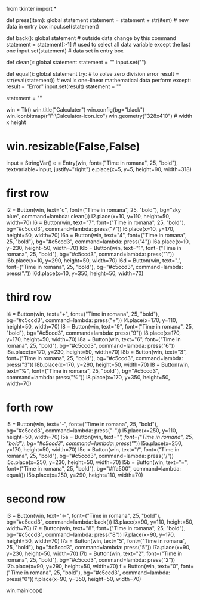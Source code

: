from tkinter import *


def press(item):
    global statement
    statement = statement + str(item)    # new data in entry box
    input.set(statement)


def back():
    global statement              # outside data change by this command
    statement = statement[:-1]   # used to select all data variable except the last one
    input.set(statement)          # data set in entry box


def clean():
    global statement
    statement = ""
    input.set("")


def equal():
    global statement
    try:                                        # to solve zero division error
        result = str(eval(statement))            # eval is one-linear mathematical data perform
    except:
        result = "Error"
    input.set(result)
    statement = ""


statement = ""

win = Tk()
win.title("Calculater")
win.config(bg="black")
win.iconbitmap(r"F:\Calculator-icon.ico")
win.geometry("328x410")  # width x height
# win.resizable(False,False)

input = StringVar()
e = Entry(win, font=("Time in romana", 25, "bold"), textvariable=input, justify="right")
e.place(x=5, y=5, height=90, width=318)

# first row
l2 = Button(win, text="c", font=("Time in romana", 25, "bold"), bg="sky blue", command=lambda: clean())
l2.place(x=10, y=110, height=50, width=70)
l6 = Button(win, text="7", font=("Time in romana", 25, "bold"), bg="#c5ccd3", command=lambda: press("7"))
l6.place(x=10, y=170, height=50, width=70)
l6a = Button(win, text="4", font=("Time in romana", 25, "bold"), bg="#c5ccd3", command=lambda: press("4"))
l6a.place(x=10, y=230, height=50, width=70)
l6b = Button(win, text="1", font=("Time in romana", 25, "bold"), bg="#c5ccd3", command=lambda: press("1"))
l6b.place(x=10, y=290, height=50, width=70)
l6d = Button(win, text=".", font=("Time in romana", 25, "bold"), bg="#c5ccd3", command=lambda: press("."))
l6d.place(x=10, y=350, height=50, width=70)

# third row
l4 = Button(win, text="+", font=("Time in romana", 25, "bold"), bg="#c5ccd3", command=lambda: press("+"))
l4.place(x=170, y=110, height=50, width=70)
l8 = Button(win, text="9", font=("Time in romana", 25, "bold"), bg="#c5ccd3", command=lambda: press("9"))
l8.place(x=170, y=170, height=50, width=70)
l8a = Button(win, text="6", font=("Time in romana", 25, "bold"), bg="#c5ccd3", command=lambda: press("6"))
l8a.place(x=170, y=230, height=50, width=70)
l8b = Button(win, text="3", font=("Time in romana", 25, "bold"), bg="#c5ccd3", command=lambda: press("3"))
l8b.place(x=170, y=290, height=50, width=70)
l8 = Button(win, text="%", font=("Time in romana", 25, "bold"), bg="#c5ccd3", command=lambda: press("%"))
l8.place(x=170, y=350, height=50, width=70)

# forth row
l5 = Button(win, text="-", font=("Time in romana", 25, "bold"), bg="#c5ccd3", command=lambda: press("-"))
l5.place(x=250, y=110, height=50, width=70)
l5a = Button(win, text="*", font=("Time in romana", 25, "bold"), bg="#c5ccd3", command=lambda: press("*"))
l5a.place(x=250, y=170, height=50, width=70)
l5c = Button(win, text="/", font=("Time in romana", 25, "bold"), bg="#c5ccd3", command=lambda: press("/"))
l5c.place(x=250, y=230, height=50, width=70)
l5b = Button(win, text="=", font=("Time in romana", 25, "bold"), bg="#ffa500", command=lambda: equal())
l5b.place(x=250, y=290, height=110, width=70)
# second row

l3 = Button(win, text="←", font=("Time in romana", 25, "bold"), bg="#c5ccd3", command=lambda: back())
l3.place(x=90, y=110, height=50, width=70)
l7 = Button(win, text="8", font=("Time in romana", 25, "bold"), bg="#c5ccd3", command=lambda: press("8"))
l7.place(x=90, y=170, height=50, width=70)
l7a = Button(win, text="5", font=("Time in romana", 25, "bold"), bg="#c5ccd3", command=lambda: press("5"))
l7a.place(x=90, y=230, height=50, width=70)
l7b = Button(win, text="2", font=("Time in romana", 25, "bold"), bg="#c5ccd3", command=lambda: press("2"))
l7b.place(x=90, y=290, height=50, width=70)
f = Button(win, text="0", font=("Time in romana", 25, "bold"), bg="#c5ccd3", command=lambda: press("0"))
f.place(x=90, y=350, height=50, width=70)

win.mainloop()

